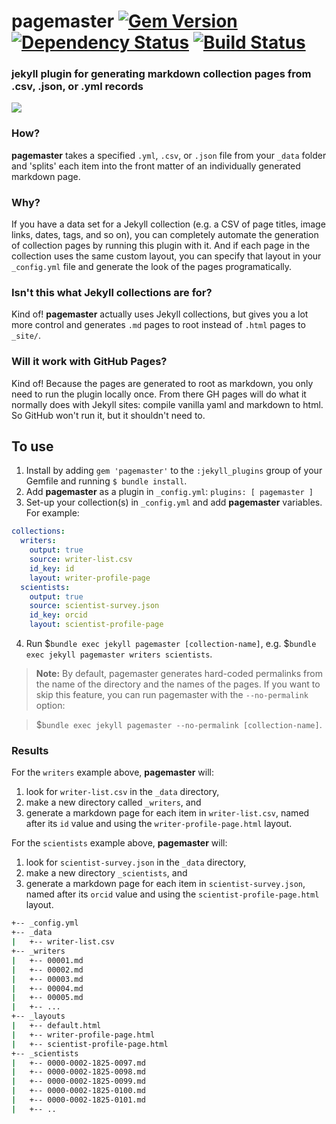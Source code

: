# pagemaster [![Gem Version](https://badge.fury.io/rb/pagemaster.svg)](https://badge.fury.io/rb/pagemaster) [![Dependency Status](https://gemnasium.com/badges/github.com/mnyrop/pagemaster.svg)](https://gemnasium.com/github.com/mnyrop/pagemaster) [![Build Status](https://travis-ci.org/mnyrop/pagemaster.svg?branch=master)](https://travis-ci.org/mnyrop/pagemaster)

### jekyll plugin for generating markdown collection pages from .csv, .json, or .yml records

<img src="https://media.giphy.com/media/XqpLGIQ7nMtqM/giphy.gif"/>

### How?

**pagemaster** takes a specified `.yml`, `.csv`, or `.json` file from your `_data` folder and 'splits' each item into the front matter of an individually generated markdown page.

### Why?

If you have a data set for a Jekyll collection (e.g. a CSV of page titles, image links, dates, tags, and so on), you can completely automate the generation of collection pages by running this plugin with it. And if each page in the collection uses the same custom layout, you can specify that layout in your `_config.yml` file and generate the look of the pages programatically.

### Isn't this what Jekyll collections are for?

Kind of! **pagemaster** actually uses Jekyll collections, but gives you a lot more control and generates `.md` pages to root instead of `.html` pages to `_site/`.

### Will it work with GitHub Pages?

Kind of! Because the pages are generated to root as markdown, you only need to run the plugin locally once. From there GH pages will do what it normally does with Jekyll sites: compile vanilla yaml and markdown to html. So GitHub won't run it, but it shouldn't need to.

## To use
1. Install by adding `gem 'pagemaster'` to the `:jekyll_plugins` group of your Gemfile and running `$ bundle install`.
2. Add **pagemaster** as a plugin in `_config.yml`: `plugins: [ pagemaster ]`
3. Set-up your collection(s) in `_config.yml` and add **pagemaster** variables. For example:

```yaml
collections:
  writers:
    output: true
    source: writer-list.csv
    id_key: id
    layout: writer-profile-page
  scientists:
    output: true
    source: scientist-survey.json
    id_key: orcid
    layout: scientist-profile-page
```
4. Run $`bundle exec jekyll pagemaster [collection-name]`, e.g. $`bundle exec jekyll pagemaster writers scientists`.

> __Note:__ By default, pagemaster generates hard-coded permalinks from the name of the directory and the names of the pages. If you want to skip this feature, you can run pagemaster with the `--no-permalink` option:


> $`bundle exec jekyll pagemaster --no-permalink [collection-name]`.


### Results

For the `writers` example above, **pagemaster** will:
1. look for `writer-list.csv` in the `_data` directory,
2. make a new directory called `_writers`, and
3. generate a markdown page for each item in `writer-list.csv`, named after its `id` value and using the `writer-profile-page.html` layout.

For the `scientists` example above, **pagemaster** will:
1. look for `scientist-survey.json` in the `_data` directory,
2. make a new directory  `_scientists`, and
3. generate a markdown page for each item in `scientist-survey.json`, named after its `orcid` value and using the `scientist-profile-page.html` layout.

```bash
+-- _config.yml
+-- _data
|   +-- writer-list.csv
+-- _writers
|   +-- 00001.md
|   +-- 00002.md
|   +-- 00003.md
|   +-- 00004.md
|   +-- 00005.md
|   +-- ...
+-- _layouts
|   +-- default.html
|   +-- writer-profile-page.html
|   +-- scientist-profile-page.html
+-- _scientists
|   +-- 0000-0002-1825-0097.md
|   +-- 0000-0002-1825-0098.md
|   +-- 0000-0002-1825-0099.md
|   +-- 0000-0002-1825-0100.md
|   +-- 0000-0002-1825-0101.md
|   +-- ..
```
